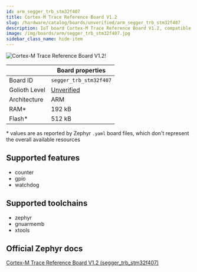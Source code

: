 ```yaml
---
id: arm_segger_trb_stm32f407
title: Cortex-M Trace Reference Board V1.2
slug: /hardware/catalog/boards/unverified/arm_segger_trb_stm32f407
description: IoT board Cortex-M Trace Reference Board V1.2, compatible with Golioth at unverified level.
image: /img/boards/arm/segger_trb_stm32f407.jpg
sidebar_class_name: hide-item
---
```


[//]: # (This is an auto-generated file, do not edit! Changes to it will be lost upon re-generation)

![Cortex-M Trace Reference Board V1.2!](/img/boards/arm/segger_trb_stm32f407.jpg "Cortex-M Trace Reference Board V1.2")

|                | Board properties     |
| -------------  | -------------------- |
| Board ID       | `segger_trb_stm32f407` |
| Golioth Level  | [Unverified](/hardware#unverified-boards) |
| Architecture   | ARM |
| RAM*           | 192 kB |
| Flash*         | 512 kB |

\* values are as reported by Zephyr `.yaml` board files, which don't represent the overall available resources



## Supported features

* counter
* gpio
* watchdog

## Supported toolchains

* zephyr
* gnuarmemb
* xtools

## Official Zephyr docs

[Cortex-M Trace Reference Board V1.2 (segger_trb_stm32f407)](https://docs.zephyrproject.org/latest/boards/arm/segger_trb_stm32f407/doc/index.html)
